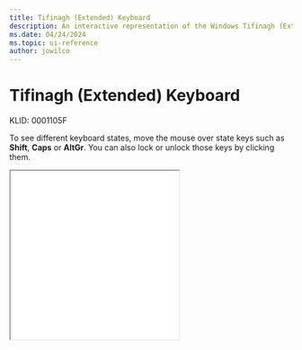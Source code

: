 ```yaml
---
title: Tifinagh (Extended) Keyboard
description: An interactive representation of the Windows Tifinagh (Extended) keyboard. To see different keyboard states, click or move the mouse over the state keys.
ms.date: 04/24/2024
ms.topic: ui-reference
author: jowilco
---
```


# Tifinagh (Extended) Keyboard

KLID: 0001105F

To see different keyboard states, move the mouse over state keys such as **Shift**, **Caps** or **AltGr**. You can also lock or unlock those keys by clicking them.

<iframe src="kbdtifi2.html" height="300"></iframe>
